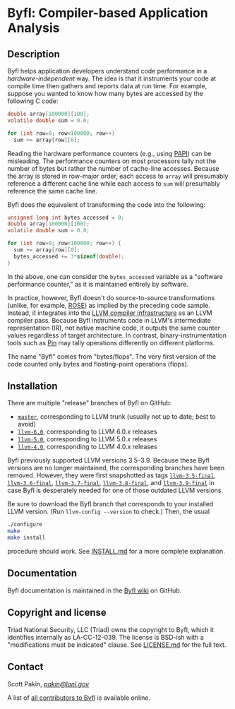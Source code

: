 Byfl: Compiler-based Application Analysis
=========================================

Description
-----------

Byfl helps application developers understand code performance in a _hardware-independent_ way.  The idea is that it instruments your code at compile time then gathers and reports data at run time.  For example, suppose you wanted to know how many bytes are accessed by the following C code:
```C
double array[100000][100];
volatile double sum = 0.0;

for (int row=0; row<100000; row++)
  sum += array[row][0];
```

Reading the hardware performance counters (e.g., using [PAPI](http://icl.cs.utk.edu/papi/)) can be misleading.  The performance counters on most processors tally not the number of bytes but rather the number of cache-line accesses.  Because the array is stored in row-major order, each access to `array` will presumably reference a different cache line while each access to `sum` will presumably reference the same cache line.

Byfl does the equivalent of transforming the code into the following:
```C
unsigned long int bytes accessed = 0;
double array[100000][100];
volatile double sum = 0.0;

for (int row=0; row<100000; row++) {
  sum += array[row][0];
  bytes_accessed += 3*sizeof(double);
}
```

In the above, one can consider the `bytes_accessed` variable as a "software performance counter," as it is maintained entirely by software.

In practice, however, Byfl doesn't do source-to-source transformations (unlike, for example, [ROSE](http://www.rosecompiler.org/)) as implied by the preceding code sample.  Instead, it integrates into the [LLVM compiler infrastructure](http://www.llvm.org/) as an LLVM compiler pass.  Because Byfl instruments code in LLVM's intermediate representation (IR), not native machine code, it outputs the same counter values regardless of target architecture.  In contrast, binary-instrumentation tools such as [Pin](https://software.intel.com/en-us/articles/pin-a-dynamic-binary-instrumentation-tool) may tally operations differently on different platforms.

The name "Byfl" comes from "bytes/flops".  The very first version of the code counted only bytes and floating-point operations (flops).

Installation
------------

There are multiple "release" branches of Byfl on GitHub:

  * [`master`](https://github.com/lanl/Byfl), corresponding to LLVM trunk (usually not up to date; best to avoid)
  * [`llvm-6.0`](https://github.com/lanl/Byfl/tree/llvm-6.0), corresponding to LLVM 6.0._x_ releases
  * [`llvm-5.0`](https://github.com/lanl/Byfl/tree/llvm-5.0), corresponding to LLVM 5.0._x_ releases
  * [`llvm-4.0`](https://github.com/lanl/Byfl/tree/llvm-4.0), corresponding to LLVM 4.0._x_ releases

Byfl previously supported LLVM versions 3.5–3.9.  Because these Byfl versions are no longer maintained, the corresponding branches have been removed.  However, they were first snapshotted as tags [`llvm-3.5-final`](https://github.com/lanl/Byfl/tree/llvm-3.5-final), [`llvm-3.6-final`](https://github.com/lanl/Byfl/tree/llvm-3.6-final), [`llvm-3.7-final`](https://github.com/lanl/Byfl/tree/llvm-3.7-final), [`llvm-3.8-final`](https://github.com/lanl/Byfl/tree/llvm-3.8-final), and [`llvm-3.9-final`](https://github.com/lanl/Byfl/tree/llvm-3.9-final) in case Byfl is desperately needed for one of those outdated LLVM versions.

Be sure to download the Byfl branch that corresponds to your installed LLVM version.  (Run `llvm-config --version` to check.)  Then, the usual
```bash
./configure
make
make install
```
procedure should work.  See [INSTALL.md](https://github.com/lanl/Byfl/blob/master/INSTALL.md) for a more complete explanation.

Documentation
-------------

Byfl documentation is maintained in the [Byfl wiki](https://github.com/lanl/Byfl/wiki) on GitHub.

Copyright and license
---------------------

Triad National Security, LLC (Triad) owns the copyright to Byfl, which it identifies internally as LA-CC-12-039.  The license is BSD-ish with a "modifications must be indicated" clause.  See [LICENSE.md](https://github.com/lanl/Byfl/blob/master/LICENSE.md) for the full text.

Contact
-------

Scott Pakin, [_pakin@lanl.gov_](mailto:pakin@lanl.gov)

A list of [all contributors to Byfl](https://github.com/lanl/Byfl/wiki/contributors) is available online.
